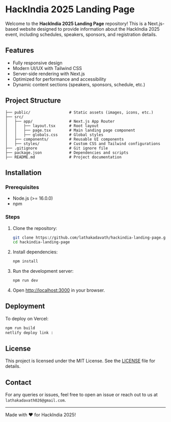 # HackIndia 2025 Landing Page

Welcome to the **HackIndia 2025 Landing Page** repository! This is a Next.js-based website designed to provide information about the HackIndia 2025 event, including schedules, speakers, sponsors, and registration details.

##  Features
- Fully responsive design
- Modern UI/UX with Tailwind CSS
- Server-side rendering with Next.js
- Optimized for performance and accessibility
- Dynamic content sections (speakers, sponsors, schedule, etc.)

##  Project Structure
```
├── public/                 # Static assets (images, icons, etc.)
├── src/
│   ├── app/                # Next.js App Router
│   │   ├── layout.tsx      # Root layout
│   │   ├── page.tsx        # Main landing page component
│   │   ├── globals.css     # Global styles
│   ├── components/         # Reusable UI components
│   ├── styles/             # Custom CSS and Tailwind configurations
├── .gitignore              # Git ignore file
├── package.json            # Dependencies and scripts
├── README.md               # Project documentation
```

##  Installation
### Prerequisites
- Node.js (>= 16.0.0)
- npm 

### Steps
1. Clone the repository:
   ```bash
   git clone https://github.com/lathakadavath/hackindia-landing-page.git
   cd hackindia-landing-page
   ```
2. Install dependencies:
   ```bash
   npm install 
   ```
3. Run the development server:
   ```bash
   npm run dev 
   ```
4. Open [http://localhost:3000](http://localhost:3000) in your browser.

##  Deployment
To deploy on Vercel:
```bash
npm run build
netlify deploy link :
```

##  License
This project is licensed under the MIT License. See the [LICENSE](LICENSE) file for details.

##  Contact
For any queries or issues, feel free to open an issue or reach out to us at `lathakadavath026@gmail.com`.

---

Made with ❤️ for HackIndia 2025!

